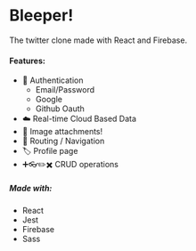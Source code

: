 # Bleeper!

The twitter clone made with React and Firebase.

#### Features:

- 🔑 Authentication
  - Email/Password
  - Google
  - Github Oauth
- ☁️ Real-time Cloud Based Data
- 📸 Image attachments!
- 🧭 Routing / Navigation
- 🏷️ Profile page
- ➕👓✏️✖️ CRUD operations

##### Made with:

- React
- Jest
- Firebase
- Sass
